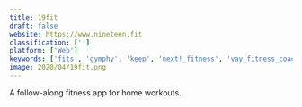```yaml
---
title: 19fit
draft: false 
website: https://www.nineteen.fit
classification: ['']
platform: ['Web']
keywords: ['fits', 'gymphy', 'keep', 'next!_fitness', 'vay_fitness_coach', 'wakeout', 'inkin_social_fitness_platform']
image: 2020/04/19fit.png
---
```

A follow-along fitness app for home workouts.